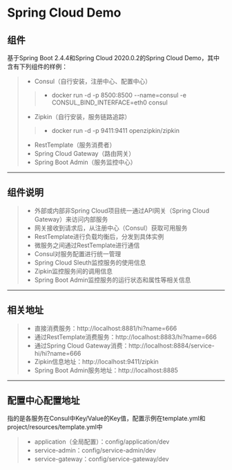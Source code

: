 # Spring Cloud Demo

## 组件

基于Spring Boot 2.4.4和Spring Cloud 2020.0.2的Spring Cloud Demo，其中含有下列组件的样例：
> * Consul（自行安装，注册中心、配置中心）
> > * docker run -d -p 8500:8500 --name=consul -e CONSUL_BIND_INTERFACE=eth0 consul
> * Zipkin（自行安装，服务链路追踪）
> > * docker run -d -p 9411:9411 openzipkin/zipkin
> * RestTemplate（服务消费者）
> * Spring Cloud Gateway（路由网关）
> * Spring Boot Admin（服务监控中心）

------

## 组件说明

> * 外部或内部非Spring Cloud项目统一通过API网关（Spring Cloud Gateway）来访问内部服务
> * 网关接收到请求后，从注册中心（Consul）获取可用服务
> * RestTemplate进行负载均衡后，分发到具体实例
> * 微服务之间通过RestTemplate进行通信
> * Consul对服务配置进行统一管理
> * Spring Cloud Sleuth监控服务的使用信息
> * Zipkin监控服务间的调用信息
> * Spring Boot Admin监控服务的运行状态和属性等相关信息

------

## 相关地址

> * 直接消费服务：http://localhost:8881/hi?name=666
> * 通过RestTemplate消费服务：http://localhost:8883/hi?name=666
> * 通过Spring Cloud Gateway消费：http://localhost:8884/service-hi/hi?name=666
> * Zipkin信息地址：http://localhost:9411/zipkin
> * Spring Boot Admin服务地址：http://localhost:8885

------

## 配置中心配置地址

指的是各服务在Consul中Key/Value的Key值，配置示例在template.yml和project/resources/template.yml中
> * application（全局配置）：config/application/dev
> * service-admin：config/service-admin/dev
> * service-gateway：config/service-gateway/dev
